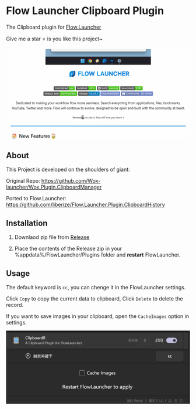 # Flow Launcher Clipboard Plugin

The Clipboard plugin for [Flow.Launcher](https://github.com/Flow-Launcher/Flow.Launcher)

Give me a star :star: is you like this project~

![images/preview.gif](images/preview.gif)

## About

This Project is developed on the shoulders of giant:

Original Repo: https://github.com/Wox-launcher/Wox.Plugin.ClipboardManager

Ported to Flow.Launcher: https://github.com/liberize/Flow.Launcher.Plugin.ClipboardHistory

## Installation

1. Downlaod zip file from [Release](https://github.com/rainyl/Flow.Launcher.Plugin.ClipboardR/releases)

2. Place the contents of the Release zip in your %appdata%/FlowLauncher/Plugins folder and **restart**  FlowLauncher.

## Usage

The default keyword is `cc`, you can chenge it in the FlowLauncher settings.

Click `Copy` to copy the current data to clipboard, Click `Delete` to delete the record.

If you want to save images in your clipboard, open the `CacheImages` option in settings.

![settings](./images/settings.png)
